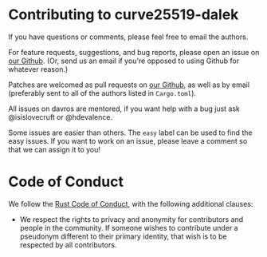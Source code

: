 # Contributing to curve25519-dalek

If you have questions or comments, please feel free to email the
authors. 

For feature requests, suggestions, and bug reports, please open an issue on
[our Github](https://github.com/isislovecruft/davros).  (Or, send us
an email if you're opposed to using Github for whatever reason.)

Patches are welcomed as pull requests on
[our Github](https://github.com/isislovecruft/davros), as well as by
email (preferably sent to all of the authors listed in `Cargo.toml`).

All issues on davros are mentored, if you want help with a bug just
ask @isislovecruft or @hdevalence.

Some issues are easier than others. The `easy` label can be used to find the
easy issues. If you want to work on an issue, please leave a comment so that we
can assign it to you!

# Code of Conduct

We follow the [Rust Code of Conduct](http://www.rust-lang.org/conduct.html),
with the following additional clauses:

* We respect the rights to privacy and anonymity for contributors and people in
  the community.  If someone wishes to contribute under a pseudonym different to
  their primary identity, that wish is to be respected by all contributors.
